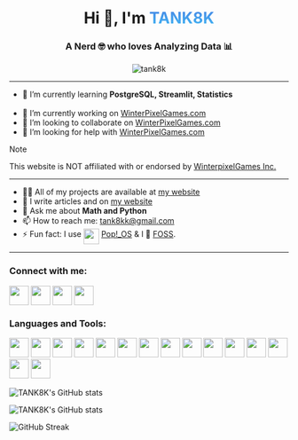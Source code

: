 <h1 align="center">Hi 👋, I'm <a class="hover-3" href="https://tank8k.com" style="background: linear-gradient(to top, #41B8F4 0%, #4885E4 100%); -webkit-background-clip: text; -webkit-text-fill-color: transparent;"> TANK8K</a></h1>
<h3 align="center">A Nerd 🤓 who loves Analyzing Data 📊</h3>

<p align="center"> <img src="https://komarev.com/ghpvc/?username=tank8k&label=Profile%20views&color=c061cb&style=flat" alt="tank8k" /> </p>
<hr>

- 🌱 I’m currently learning **PostgreSQL, Streamlit, Statistics**<br><br>
- 🔭 I’m currently working on [WinterPixelGames.com](https://github.com/TaNk8k/WinterPixelGames.com_streamlit_part)
- 👯 I’m looking to collaborate on [WinterPixelGames.com](https://github.com/TaNk8k/WinterPixelGames.com_streamlit_part)
- 🤝 I’m looking for help with [WinterPixelGames.com](https://github.com/TaNk8k/WinterPixelGames.com_streamlit_part)
> [!NOTE]
> This website is NOT affiliated with or endorsed by [WinterpixelGames Inc.](https://www.winterpixel.com)

<hr>

- 👨‍💻 All of my projects are available at [my website](https://tank8k.com)
- 📝 I write articles and on [my website](https://tank8k.com)
- 💬 Ask me about **Math and Python**
- 📫 How to reach me: tank8kk@gmail.com
- ⚡ Fun fact: I use <a href="https://pop.system76.com" target="blank"><img align="top" src="https://upload.wikimedia.org/wikipedia/commons/4/46/Pop%21_OS_Icon.svg" height="28" width="28" /></a> <a href="https://pop.system76.com" target="blank">Pop!_OS</a>
 & I 💖 [FOSS](https://www.wikiwand.com/en/Free_and_open-source_software).

<hr>

<h3 align="left">Connect with me:</h3>
<p align="left">
<a href="https://stackoverflow.com/users/25144142" target="blank"><img align="center" src="https://www.svgrepo.com/show/475686/stackoverflow-color.svg" height="35" width="35" /></a>
<a href="https://replit.com/@TANK8K" target="blank"><img align="center" src="https://upload.wikimedia.org/wikipedia/commons/7/78/New_Replit_Logo.svg" height="35" width="35" /></a>
<a href="https://www.youtube.com/@tank8k" target="blank"><img align="center" src="https://www.svgrepo.com/show/343537/youtube-player-multimedia-video-communication-interaction.svg" height="35" width="35" /></a>
<a href="https://discord.gg/9q2Nnt4wnd" target="blank"><img align="center" src="https://www.svgrepo.com/show/353655/discord-icon.svg" height="35" width="35" /></a>
</p>
<h3 align="left">Languages and Tools:</h3>
<p align="left">
<a href="https://www.linux.org/" target="_blank" rel="noreferrer"><img src="https://www.svgrepo.com/show/448236/linux.svg" width="35" height="35"/></a>
<a href="https://nvchad.com/" target="_blank" rel="noreferrer"><img src="https://nvchad.com/logo.svg" width="35" height="35"/></a>
<a href="https://www.w3.org/html/" target="_blank" rel="noreferrer"><img src="https://www.svgrepo.com/show/452228/html-5.svg" width="35" height="35"/></a>
<a href="https://www.w3schools.com/css/" target="_blank" rel="noreferrer"><img src="https://www.svgrepo.com/show/452185/css-3.svg" width="35" height="35"/><a>
<a href="https://developer.mozilla.org/en-US/docs/Web/JavaScript" target="_blank" rel="noreferrer"><img src="https://www.svgrepo.com/show/452045/js.svg" width="35" height="35"/></a>
<a href="https://gohugo.io/" target="_blank" rel="noreferrer"><img src="https://www.svgrepo.com/show/376327/hugo.svg" width="35" height="35"/></a>
<a href="https://www.python.org" target="_blank" rel="noreferrer"><img src="https://www.svgrepo.com/show/452091/python.svg" width="35" height="35"/></a>
<a href="https://pandas.pydata.org/" target="_blank" rel="noreferrer"><img src="https://cdn.worldvectorlogo.com/logos/pandas.svg" width="35" height="35"/></a>
<a href="https://seaborn.pydata.org/" target="_blank" rel="noreferrer"><img src="https://cdn.worldvectorlogo.com/logos/seaborn-1.svg" width="35" height="35"/></a>
<a href="https://streamlit.io/" target="_blank" rel="noreferrer"><img src="https://streamlit.io/images/brand/streamlit-mark-color.svg" width="35" height="35"/></a>
<a href="https://numpy.org/" target="_blank" rel="noreferrer"><img src="https://www.svgrepo.com/show/354127/numpy.svg" width="35" height="35"/></a>
<a href="https://matplotlib.org/" target="_blank" rel="noreferrer"><img src="https://cdn.worldvectorlogo.com/logos/matplotlib-1.svg" width="35" height="35"/></a>
<a href="https://plotly.com/python/" target="_blank" rel="noreferrer"><img src="https://svgshare.com/i/16EU.svg" width="35" height="35"/></a>
<a href="https://www.postgresql.org/" target="_blank" rel="noreferrer"><img src="https://www.svgrepo.com/show/354200/postgresql.svg" width="35" height="35"/></a>
 <a href="https://nginx.org/en/" target="_blank" rel="noreferrer"><img src="https://www.svgrepo.com/show/354115/nginx.svg" width="35" height="35"/></a>
</p>

![TANK8K's GitHub stats](https://github-readme-stats.vercel.app/api/top-langs?username=tank8k&show_icons=true&theme=dracula&layout=compact)

![TANK8K's GitHub stats](https://github-readme-stats.vercel.app/api?username=tank8k&show_icons=true&theme=dracula)

![GitHub Streak](https://github-readme-streak-stats.herokuapp.com?user=TANK8K&theme=dracula)
